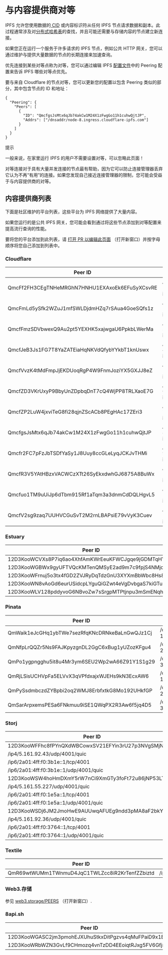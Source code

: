 # 与内容提供商对等
IPFS 允许您使用数据的[ CID](https://docs.ipfs.tech/concepts/content-addressing/) 或内容标识符从任何 IPFS 节点请求数据和副本。此过程通常涉及对[分布式哈希表](https://docs.ipfs.tech/concepts/how-ipfs-works/#distributed-hash-tables-dhts)的查找，并且可能还需要与存储内容的节点建立新连接。

如果您正在运行一个服务于许多请求的 IPFS 节点，例如公共 HTTP 网关，您可以通过维护与提供大量数据的节点的长期连接来加速查询。

优先连接到某些对等点称为对等，您可以通过编辑 IPFS [配置文件](https://docs.ipfs.tech/how-to/configure-node/)中的 Peering 配置来告诉 IPFS 哪些对等点优先。

要与来自 Cloudflare 的节点对等，您可以更新您的配置以包含 Peering 类似的部分，其中包含节点的 ID 和地址：
	
	{
	  "Peering": {
	    "Peers": [
	      {
	        "ID": "QmcfgsJsMtx6qJb74akCw1M24X1zFwgGo11h1cuhwQjtJP",
	        "Addrs": ["/dnsaddr/node-8.ingress.cloudflare-ipfs.com"]
	      }
	    ]
	  }
	}
提示

一般来说，在家里运行 IPFS 的用户不需要设置对等，可以忽略此页面！

对等连接对于具有大量并发连接的节点最有帮助，因为它可以防止连接管理器丢弃它认为不再“有用”的连接。如果您发现自己接近连接管理器的限制，您可能会受益于与内容提供商的对等。

## 内容提供商列表
下面是社区维护的平台列表，这些平台为 IPFS 网络提供了大量内容。

如果您运行的是公共 IPFS 网关，您可能会看到通过将这些节点添加到对等配置来提高流行查询的性能。

要将您的平台添加到此列表，请 [打开 PR 以编辑此页面](https://github.com/ipfs/ipfs-docs/edit/main/docs/how-to/peering-with-content-providers.md) （打开新窗口）并按字母顺序将您自己添加到列表中。

### Cloudflare
Peer ID|地址
---|---
QmcFf2FH3CEgTNHeMRGhN7HNHU1EXAxoEk6EFuSyXCsvRE|/dnsaddr/node-1.ingress.cloudflare-ipfs.com
QmcFmLd5ySfk2WZuJ1mfSWLDjdmHZq7rSAua4GoeSQfs1z|/dnsaddr/node-2.ingress.cloudflare-ipfs.com
QmcfFmzSDVbwexQ9Au2pt5YEXHK5xajwgaU6PpkbLWerMa|/dnsaddr/node-3.ingress.cloudflare-ipfs.com
QmcfJeB3Js1FG7T8YaZATEiaHqNKVdQfybYYkbT1knUswx|/dnsaddr/node-4.ingress.cloudflare-ipfs.com
QmcfVvzK4tMdFmpJjEKDUoqRgP4W9FnmJoziYX5GXJJ8eZ|/dnsaddr/node-5.ingress.cloudflare-ipfs.com
QmcfZD3VKrUxyP9BbyUnZDpbqDnT7cQ4WjPP8TRLXaoE7G|/dnsaddr/node-6.ingress.cloudflare-ipfs.com
QmcfZP2LuW4jxviTeG8fi28qjnZScACb8PEgHAc17ZEri3|/dnsaddr/node-7.ingress.cloudflare-ipfs.com
QmcfgsJsMtx6qJb74akCw1M24X1zFwgGo11h1cuhwQjtJP|/dnsaddr/node-8.ingress.cloudflare-ipfs.com
Qmcfr2FC7pFzJbTSDfYaSy1J8Uuy8ccGLeLyqJCKJvTHMi|/dnsaddr/node-9.ingress.cloudflare-ipfs.com
QmcfR3V5YAtHBzxVACWCzXTt26SyEkxdwhGJ6875A8BuWx|/dnsaddr/node-10.ingress.cloudflare-ipfs.com
Qmcfuo1TM9uUiJp6dTbm915Rf1aTqm3a3dnmCdDQLHgvL5|/dnsaddr/node-11.ingress.cloudflare-ipfs.com
QmcfV2sg9zaq7UUHVCGuSvT2M2rnLBAPsiE79vVyK3Cuev|/dnsaddr/node-12.ingress.cloudflare-ipfs.com

### Estuary
Peer ID|地址
---|---
12D3KooWCVXs8P7iq6ao4XhfAmKWrEeuKFWCJgqe9jGDMTqHYBjw|/ip4/139.178.68.217/tcp/6744
12D3KooWGBWx9gyUFTVQcKMTenQMSyE2ad9m7c9fpjS4NMjoDien|/ip4/147.75.49.71/tcp/6745
12D3KooWFrnuj5o3tx4fGD2ZVJRyDqTdzGnU3XYXmBbWbc8Hs8Nd|/ip4/147.75.86.255/tcp/6745
12D3KooWN8vAoGd6eurUSidcpLYguQiGZwt4eVgDvbgaS7kiGTup|/ip4/3.134.223.177/tcp/6745
12D3KooWLV128pddyvoG6NBvoZw7sSrgpMTPtjnpu3mSmENqhtL7|/ip4/35.74.45.12/udp/6746/quic

### Pinata
Peer ID|地址
---|---
QmWaik1eJcGHq1ybTWe7sezRfqKNcDRNkeBaLnGwQJz1Cj|/dnsaddr/fra1-1.hostnodes.pinata.cloud
QmNfpLrQQZr5Ns9FAJKpyzgnDL2GgC6xBug1yUZozKFgu4|/dnsaddr/fra1-2.hostnodes.pinata.cloud
QmPo1ygpngghu5it8u4Mr3ym6SEU2Wp2wA66Z91Y1S1g29|/dnsaddr/fra1-3.hostnodes.pinata.cloud
QmRjLSisUCHVpFa5ELVvX3qVPfdxajxWJEHs9kN3EcxAW6|/dnsaddr/nyc1-1.hostnodes.pinata.cloud
QmPySsdmbczdZYBpbi2oq2WMJ8ErbfxtkG8Mo192UHkfGP|/dnsaddr/nyc1-2.hostnodes.pinata.cloud
QmSarArpxemsPESa6FNkmuu9iSE1QWqPX2R3Aw6f5jq4D5|/dnsaddr/nyc1-3.hostnodes.pinata.cloud

### Storj
Peer ID|地址
---|---
12D3KooWFFhc8fPYnQXdWBCowxSV21EFYin3rU27p3NVgSMjN41k|/ip4/5.161.92.43/tcp/4001
 |/ip4/5.161.92.43/udp/4001/quic
 |/ip6/2a01:4ff:f0:3b1e::1/tcp/4001
 |/ip6/2a01:4ff:f0:3b1e::1/udp/4001/quic
12D3KooWSW4hoHmDXmY5rW7nCi9XmGTy3foFt72u86jNP53LTNBJ|/ip4/5.161.55.227/tcp/4001
 |/ip4/5.161.55.227/udp/4001/quic
 |/ip6/2a01:4ff:f0:1e5a::1/tcp/4001
 |/ip6/2a01:4ff:f0:1e5a::1/udp/4001/quic
12D3KooWSDj6JM2JmoHwE9AUUwqAFUEg9ndd3pMA8aF2bkYckZfo|/ip4/5.161.92.36/tcp/4001
 |/ip4/5.161.92.36/udp/4001/quic
 |/ip6/2a01:4ff:f0:3764::1/tcp/4001
 |/ip6/2a01:4ff:f0:3764::1/udp/4001/quic

### Textile
Peer ID|地址
---|---
QmR69wtWUMm1TWnmuD4JqC1TWLZcc8iR2KrTenfZZbiztd|/ip4/104.210.43.77

### Web3.存储
参见 [web3.storage/PEERS](https://github.com/web3-storage/web3.storage/blob/main/PEERS) （打开新窗口）.

### 8api.sh
Peer ID|地址
---|---
12D3KooWGASC2jm3pmohEJXUhuStkxDitPgzvs4qMuFPaiD9x1BA|/ip4/78.46.108.24
12D3KooWRbWZN3GvLf9CHmozq4vnTzDD4EEoiqtRJxg5FV6Gfjmm|/ip4/65.109.19.136